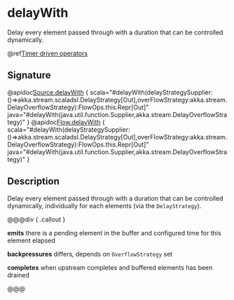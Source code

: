 # delayWith

Delay every element passed through with a duration that can be controlled dynamically.

@ref[Timer driven operators](../index.md#timer-driven-operators)

## Signature

@apidoc[Source.delayWith](Source) { scala="#delayWith(delayStrategySupplier:()=&gt;akka.stream.scaladsl.DelayStrategy[Out],overFlowStrategy:akka.stream.DelayOverflowStrategy):FlowOps.this.Repr[Out]" java="#delayWith(java.util.function.Supplier,akka.stream.DelayOverflowStrategy)" }
@apidoc[Flow.delayWith](Flow) { scala="#delayWith(delayStrategySupplier:()=&gt;akka.stream.scaladsl.DelayStrategy[Out],overFlowStrategy:akka.stream.DelayOverflowStrategy):FlowOps.this.Repr[Out]" java="#delayWith(java.util.function.Supplier,akka.stream.DelayOverflowStrategy)" }


## Description

Delay every element passed through with a duration that can be controlled dynamically, individually for each elements (via the `DelayStrategy`).


@@@div { .callout }

**emits** there is a pending element in the buffer and configured time for this element elapsed

**backpressures** differs, depends on `OverflowStrategy` set

**completes** when upstream completes and buffered elements has been drained


@@@

